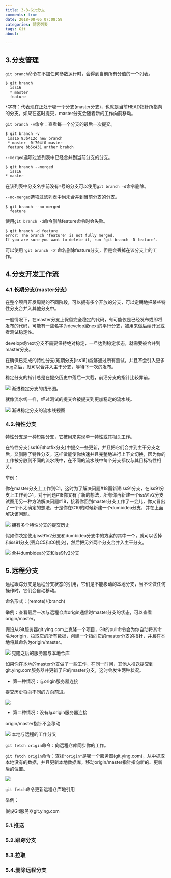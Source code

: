```yaml
---
title: 3-3-Git分支
comments: true
date: 2018-08-05 07:08:59
categories: 博客列表
tags: Git
about:

---
```


## 3.分支管理

`git branch`命令在不加任何参数运行时，会得到当前所有分值的一个列表。

```
$ git branch
  iss16
  * master
  feature
```

`*`字符：代表现在正处于哪一个分支(master分支)，也就是当前HEAD指针所指向的分支。如果在这时提交，master分支会随着新的工作向前移动。

`git branch -v`命令：查看每一个分支的最后一次提交。

```
$ git branch -v
 iss16 93b412c new branch
 * master  0f704f0 master
 feature bb5c431 anther brabch
```

`--merged`选项过滤列表中已经合并到当前分支的分支。

```
$ git branch --merged
  iss16
* master
```

在该列表中分支名字前没有`*`号的分支可以使用`git branch -d`命令删除。

`--no-merged`选项过滤列表中尚未合并到当前分支的分支。

```
$ git branch --no-merged
  feature
```

使用`git branch -d`命令删除feature命令时会失败。

```
$ git branch -d feature
error: The branch 'feature' is not fully merged.
If you are sure you want to delete it, run 'git branch -D feature'.
```

可以使用`'git branch -D'`命名删除feature分支，但是会丢掉在该分支上的工作。

## 4.分支开发工作流

### 4.1.长期分支(master分支)

在整个项目开发周期的不同阶段，可以拥有多个开放的分支，可以定期地把某些特性分支合并入其他分支中。

一般情况下，在master分支上保留完全稳定的代码，有可能仅是已经发布或即将发布的代码，可能有一些名字为develop或next的平行分支，被用来做后续开发或者测试稳定性。

develop或next分支不需要保持绝对稳定，一旦达到稳定状态，就需要被合并到master分支。

在确保已完成的特性分支(短期分支[iss16])能够通过所有测试，并且不会引入更多bug之后，就可以合并入主干分支，等待下一次的发布。

稳定分支的指针总是在提交历史中落后一大截，前沿分支的指针比较靠前。

![ ](https://www.cnblogs.com/images/cnblogs_com/cliy-10/1268239/o_25.png)
渐进稳定分支的线形图。

就像流水线一样，经过测试的提交会被提交到更加稳定的流水线。

![ ](https://www.cnblogs.com/images/cnblogs_com/cliy-10/1268239/o_26.png)
渐进稳定分支的流水线视图

### 4.2.特性分支

特性分支是一种短期分支，它被用来实现单一特性或其相关工作。

在特性分支(iss16和hotfix分支)中提交一些更新，并且把它们合并到主干分支之后，又删除了特性分支。这样做能使你快速并且完整地进行上下文切换，因为你的工作被分散到不同的流水线中，在不同的流水线中每个分支都仅与其目标特性相关。

举例：

你在master分支上工作到C1，这时为了解决问题#18而新建iss91分支，在iss91分支上工作到C4，对于问题#18你又有了新的想法，所有你再新建一个iss91v2分支试图用另一种方法解决问题#18，接着你回到master分支工作了一会儿，你又冒出了一个不太确定的想法，于是你在C10的时候新建一个dumbidea分支，并在上面解决该问题。

![ ](https://www.cnblogs.com/images/cnblogs_com/cliy-10/1268239/o_27.png)
拥有多个特性分支的提交历史

假如你决定使用iss91v2分支和dumbidea分支中的方案的其中一个，就可以丢掉和iss91分支(丢弃C5和C6提交)，然后把另外两个分支合并入主干分支。

![ ](https://www.cnblogs.com/images/cnblogs_com/cliy-10/1268239/o_28.png)
合并dumbidea分支和iss91v2分支

## 5.远程分支

远程跟踪分支是远程分支状态的引用，它们是不能移动的本地分支，当不论做任何操作时，它们会自动移动。

命名形式：(remote)/(branch)

举例：查看最后一次与远程仓库origin通信时master分支的状态，可以查看origin/master。

假设从Git服务器git.ying.com上克隆一个项目，Git的pull命令会为你自动将其命名为origin，拉取它的所有数据，创建一个指向它的master分支的指针，并且在本地将其命名为origin/master。

![ ](https://www.cnblogs.com/images/cnblogs_com/cliy-10/1268239/o_29.png)
克隆之后的服务器与本地仓库

如果你在本地的master分支做了一些工作，在同一时间，其他人推送提交到git.ying.com服务器并更新了它的master分支，这时会发生两种状况。

* 第一种情况：与origin服务器连接

提交历史将向不同的方向前进。

![ ](https://www.cnblogs.com/images/cnblogs_com/cliy-10/1268239/o_30.png)

* 第二种情况：没有与origin服务器连接

origin/master指针不会移动

![ ](https://www.cnblogs.com/images/cnblogs_com/cliy-10/1268239/o_31.png)
本地与远程的工作分叉

`git fetch origin`命令：向远程仓库同步你的工作。

`git fetch origin`命令：查找`"origin"`是哪一个服务器(git.ying.com)，从中抓取本地没有的数据，并且更新本地数据库，移动origin/master指针指向新的、更新后的位置。

![ ](https://www.cnblogs.com/images/cnblogs_com/cliy-10/1268239/o_32.png)

`git fetch`命令更新远程仓库地引用

举例：

假设Git服务器git.ying.com

### 5.1.推送

### 5.2.跟踪分支

### 5.3.拉取

### 5.4.删除远程分支

